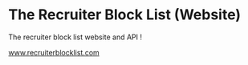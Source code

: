 # The Recruiter Block List (Website)

The recruiter block list website and API !

www.recruiterblocklist.com
